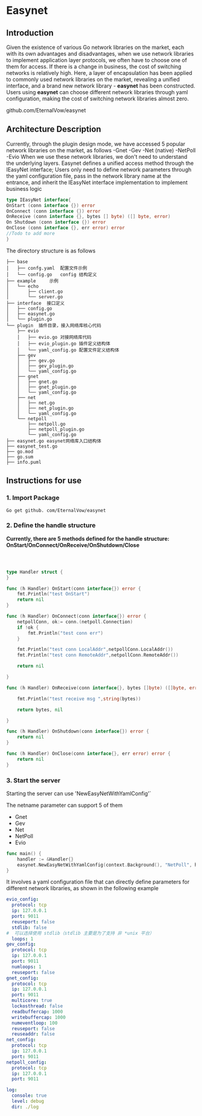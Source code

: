 # Easynet
## Introduction
Given the existence of various Go network libraries on the market, each with its own advantages and disadvantages, when we use network libraries to implement application layer protocols, we often have to choose one of them for access. If there is a change in business, the cost of switching networks is relatively high. Here, a layer of encapsulation has been applied to commonly used network libraries on the market, revealing a unified interface, and a brand new network library - **easynet** has been constructed. Users using **easynet** can choose different network libraries through yaml configuration, making the cost of switching network libraries almost zero.

github.com/EternalVow/easynet

## Architecture Description
Currently, through the plugin design mode, we have accessed 5 popular network libraries on the market, as follows
-Gnet
-Gev
-Net (native)
-NetPoll
-Evio
When we use these network libraries, we don't need to understand the underlying layers. Easynet defines a unified access method through the IEasyNet interface;
Users only need to define network parameters through the yaml configuration file, pass in the network library name at the entrance, and inherit the IEasyNet interface implementation to implement business logic
```Go
type IEasyNet interface{
OnStart (conn interface {}) error
OnConnect (conn interface {}) error
OnReceive (conn interface {}, bytes [] byte) ([] byte, error)
On Shutdown (conn interface {}) error
OnClose (conn interface {}, err error) error
//Todo to add more
}
```
The directory structure is as follows


```text
├── base
│   ├── confg.yaml  配置文件示例
│   └── config.go   config 结构定义
├── example     示例
│   └── echo
│       ├── client.go 
│       └── server.go
├── interface  接口定义
│   ├── config.go
│   ├── easynet.go
│   └── plugin.go
└── plugin  插件目录，接入网络库核心代码
    ├── evio
    │   ├── evio.go 对接网络库代码
    │   ├── evio_plugin.go 插件定义结构体
    │   └── yaml_config.go 配置文件定义结构体
    ├── gev
    │   ├── gev.go
    │   ├── gev_plugin.go
    │   └── yaml_config.go
    ├── gnet
    │   ├── gnet.go
    │   ├── gnet_plugin.go
    │   └── yaml_config.go
    ├── net
    │   ├── net.go
    │   ├── net_plugin.go
    │   └── yaml_config.go
    └── netpoll
        ├── netpoll.go
        ├── netpoll_plugin.go
        └── yaml_config.go
├── easynet.go easynet网络库入口结构体
├── easynet_test.go
├── go.mod
├── go.sum
├── info.puml
```

## Instructions for use
### 1. Import Package
`Go get github. com/EternalVow/easynet`
### 2. Define the handle structure
**Currently, there are 5 methods defined for the handle structure: OnStart/OnConnect/OnReceive/OnShutdown/Close**



```go



type Handler struct {
}

func (h Handler) OnStart(conn interface{}) error {
	fmt.Println("test OnStart")
	return nil
}

func (h Handler) OnConnect(conn interface{}) error {
	netpollConn, ok:= conn.(netpoll.Connection)
	if !ok {
		fmt.Println("test conn err")
	}

	fmt.Println("test conn LocalAddr",netpollConn.LocalAddr())
	fmt.Println("test conn RemoteAddr",netpollConn.RemoteAddr())

	return nil

}

func (h Handler) OnReceive(conn interface{}, bytes []byte) ([]byte, error) {

	fmt.Println("test receive msg ",string(bytes))

	return bytes, nil

}

func (h Handler) OnShutdown(conn interface{}) error {
	return nil
}

func (h Handler) OnClose(conn interface{}, err error) error {
	return nil
}

```
### 3. Start the server
Starting the server can use 'NewEasyNetWithYamlConfig'`

The netname parameter can support 5 of them

- Gnet
- Gev
- Net
- NetPoll
- Evio


```go
func main() {
	handler := &Handler{}
	easynet.NewEasyNetWithYamlConfig(context.Background(), "NetPoll", handler, "../../base/confg.yaml")
}
```
It involves a yaml configuration file that can directly define parameters for different network libraries, as shown in the following example

```yaml
evio_config:
  protocol: tcp
  ip: 127.0.0.1
  port: 9011
  reuseport: false
  stdlib: false
#  可以选择使用 stdlib（stdlib 主要是为了支持 非 *unix 平台）
  loops: 1
gev_config:
  protocol: tcp
  ip: 127.0.0.1
  port: 9011
  numloops: 1
  reuseport: false
gnet_config:
  protocol: tcp
  ip: 127.0.0.1
  port: 9011
  multicore: true
  lockosthread: false
  readbuffercap: 1000
  writebuffercap: 1000
  numeventloop: 100
  reuseport: false
  reuseaddr: false
net_config:
  protocol: tcp
  ip: 127.0.0.1
  port: 9011
netpoll_config:
  protocol: tcp
  ip: 127.0.0.1
  port: 9011

log:
  console: true
  level: debug
  dir: ./log

```
